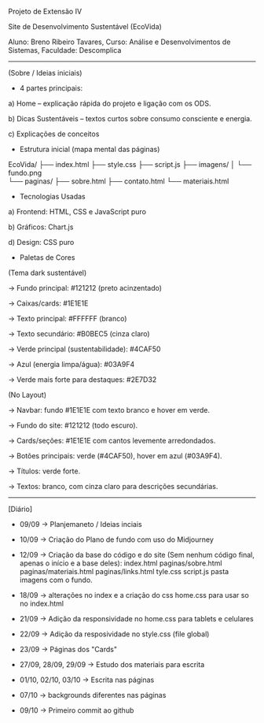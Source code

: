 Projeto de Extensão IV

Site de Desenvolvimento Sustentável (EcoVida)

Aluno: Breno Ribeiro Tavares, 
Curso: Análise e Desenvolvimentos de Sistemas, 
Faculdade: Descomplica

---------------------------------------------------------------------------------------------------------------

(Sobre / Ideias iniciais)

- 4 partes principais:

a) Home – explicação rápida do projeto e ligação com os ODS.

b) Dicas Sustentáveis – textos curtos sobre consumo consciente e energia.

c) Explicações de conceitos



- Estrutura inicial (mapa mental das páginas) 

EcoVida/
├── index.html
├── style.css
├── script.js
├── imagens/
│   └── fundo.png   
└── paginas/
    ├── sobre.html
    ├── contato.html
    └── materiais.html



- Tecnologias Usadas

a) Frontend: HTML, CSS e JavaScript puro 

b) Gráficos: Chart.js 

d) Design:  CSS puro



-  Paletas de Cores 

(Tema dark sustentável)

->  Fundo principal: #121212 (preto acinzentado)

->  Caixas/cards: #1E1E1E

-> Texto principal: #FFFFFF (branco)

-> Texto secundário: #B0BEC5 (cinza claro)

-> Verde principal (sustentabilidade): #4CAF50

-> Azul (energia limpa/água): #03A9F4

-> Verde mais forte para destaques: #2E7D32


(No Layout)

-> Navbar: fundo #1E1E1E com texto branco e hover em verde.

-> Fundo do site: #121212 (todo escuro).

-> Cards/seções: #1E1E1E com cantos levemente arredondados.

-> Botões principais: verde (#4CAF50), hover em azul (#03A9F4).

-> Títulos: verde forte.

-> Textos: branco, com cinza claro para descrições secundárias.


------------------------------------------------------------------------------------

[Diário]

- 09/09 -> Planjemaneto / Ideias inciais

- 10/09 -> Criação do Plano de fundo com uso do Midjourney

- 12/09 -> Criação da base do código e do site (Sem nenhum código final, apenas o início e a base deles):
    index.html 
    paginas/sobre.html
    paginas/materiais.html
    paginas/links.html
    tyle.css 
    script.js 
    pasta imagens com o fundo.

- 18/09 -> alterações no index e a criação do css home.css para usar so no index.html

- 21/09 -> Adição da responsividade no home.css para tablets e celulares

- 22/09 -> Adição da resposividade no style.css (file global) 

- 23/09 -> Páginas dos "Cards"

- 27/09, 28/09, 29/09 -> Estudo dos materiais para escrita

- 01/10, 02/10, 03/10 -> Escrita nas páginas

- 07/10 -> backgrounds diferentes nas páginas

- 09/10 -> Primeiro commit ao github



